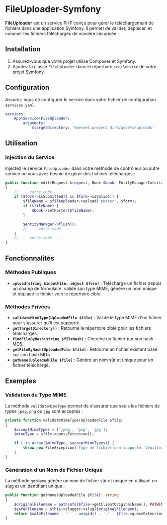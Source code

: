 # FileUploader-Symfony

**FileUploader** est un service PHP conçu pour gérer le téléchargement de fichiers dans une application Symfony. Il permet de valider, déplacer, et nommer les fichiers téléchargés de manière sécurisée.

## Installation

1. Assurez-vous que votre projet utilise Composer et Symfony.
2. Ajoutez la classe `FileUploader` dans le répertoire `src/Service` de votre projet Symfony.

## Configuration

Assurez-vous de configurer le service dans votre fichier de configuration `services.yaml` :

```yaml
services:
    App\Service\FileUploader:
        arguments:
            $targetDirectory: '%kernel.project_dir%/assets/uploads'
```

## Utilisation

### Injection du Service

Injectez le service `FileUploader` dans votre méthode de contrôleur ou autre service où vous avez besoin de gérer des fichiers téléchargés :

```php
public function edit(Request $request, Book $book, EntityManagerInterface $entityManager, FileUploader $fileUploader): Response
{
    // ... votre code ...
    if ($form->isSubmitted() && $form->isValid()) {
        $fileName = $fileUploader->upload('poster', $form);
        if ($fileName) {
            $book->setPoster($fileName);
        }

        $entityManager->flush();
        // ... votre code ...
    }
    // ... votre code ...
}

```

## Fonctionnalités

### Méthodes Publiques

- **`upload(string $inputFile, object $form)`** : Télécharge un fichier depuis un champ de formulaire, valide son type MIME, génère un nom unique et déplace le fichier vers le répertoire cible.

### Méthodes Privées

- **`validateMimeType(UploadedFile $file)`** : Valide le type MIME d'un fichier pour s'assurer qu'il est supporté.
- **`getTargetDirectory()`** : Retourne le répertoire cible pour les fichiers téléchargés.
- **`findFileByHash(string $fileHash)`** : Cherche un fichier par son hash MD5.
- **`getFileByHash(UploadedFile $file)`** : Retourne un fichier existant basé sur son hash MD5.
- **`getName(UploadedFile $file)`** : Génère un nom sûr et unique pour un fichier téléchargé.

## Exemples

### Validation du Type MIME

La méthode `validateMimeType` permet de s'assurer que seuls les fichiers de types `jpeg`, `png` ou `jpg` sont acceptés :

```php
private function validateMimeType(UploadedFile $file)
{
    $acceptMimeTypes = ['jpeg', 'png', 'jpg'];
    $mimeType = $file->guessExtension();

    if (!in_array($mimeType, $acceptMimeTypes)) {
        throw new FileException('Type de fichier non supporté. Veuillez télécharger une image au format jpeg, png ou jpg.');
    }
}
```

### Génération d'un Nom de Fichier Unique

La méthode `getName` génère un nom de fichier sûr et unique en utilisant un slug et un identifiant unique :

```php
public function getName(UploadedFile $file): string
{
    $originalFilename = pathinfo($file->getClientOriginalName(), PATHINFO_FILENAME);
    $safeFilename = $this->slugger->slug($originalFilename);
    return $safeFilename . '-' . uniqid() . '.' . $file->guessExtension();
}
```

